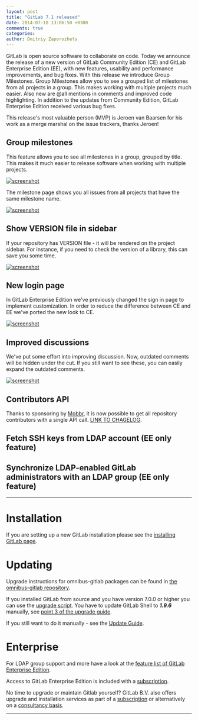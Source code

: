 ```yaml
---
layout: post
title: "GitLab 7.1 released"
date: 2014-07-18 13:06:50 +0300
comments: true
categories: 
author: Dmitriy Zaporozhets
---
```


GitLab is open source software to collaborate on code.
Today we announce the release of a new version of GitLab Community Edition (CE) and GitLab Enterprise Edition (EE), with new features, usability and performance improvements, and bug fixes.
With this release we introduce Group Milestones. Group Milestones allow you to see a grouped list of milestones from all projects in a group. This makes working with multiple projects much easier.
Also new are @all mentions in comments and improved code highlighting.
In addition to the updates from Community Edition, GitLab Enterprise Edition received various bug fixes.

This release's most valuable person (MVP) is Jeroen van Baarsen for his work as a merge marshal on the issue trackers, thanks Jeroen!


<!--more-->

## Group milestones

This feature allows you to see all milestones in a group, grouped by title. This makes it much easier to release software when working with multiple projects.

[![screenshot](/images/7_1/group_milestone.png)](/images/7_1/group_milestone.png) 

The milestone page shows you all issues from all projects that have the same milestone name.

[![screenshot](/images/7_1/group_milestone_show.png)](/images/7_1/group_milestone_show.png) 

## Show VERSION file in sidebar

If your repository has VERSION file - it will be rendered on the project sidebar. For instance, if you need to check the version of a library, this can save you some time.

[![screenshot](/images/7_1/version.png)](/images/7_1/version.png) 

## New login page

In GitLab Enterprise Edition we've previously changed the sign in page to implement customization. 
In order to reduce the difference between CE and EE we've ported the new look to CE.

[![screenshot](/images/7_1/login.png)](/images/7_1/login.png)

## Improved discussions

We've put some effort into improving discussion. 
Now, outdated comments will be hidden under the cut. 
If you still want to see these, you can easily expand the outdated comments.

[![screenshot](/images/7_1/discussion.png)](/images/7_1/discussion.png)

## Contributors API

Thanks to sponsoring by [Mobbr](https://mobbr.com), it is now possible to get all repository contributors with a single API call.
[LINK TO CHAGELOG](https://gitlab.com/gitlab-org/gitlab-ce/blob/7-1-stable/CHANGELOG#L18).

## Fetch SSH keys from LDAP account (EE only feature)


## Synchronize LDAP-enabled GitLab administrators with an LDAP group (EE only feature)


- - -

# Installation

If you are setting up a new GitLab installation please see the [installing GitLab page](https://www.gitlab.com/installation/).

# Updating

Upgrade instructions for omnibus-gitlab packages can be found in [the omnibus-gitlab repository](https://gitlab.com/gitlab-org/omnibus-gitlab/blob/master/doc/update.md).

If you installed GitLab from source and you have version 7.0.0 or higher you can use the [upgrade script](https://gitlab.com/gitlab-org/gitlab-ce/blob/master/doc/update/upgrader.md).
You have to update GitLab Shell to ***1.9.6*** manually, see [point 3 of the upgrade guide](https://gitlab.com/gitlab-org/gitlab-ce/blob/master/doc/update/X.x-to-x.x.md#3-update-gitlab-shell-and-its-config).

If you still want to do it manually - see the [Update Guide](https://gitlab.com/gitlab-org/gitlab-ce/blob/master/doc/update/7.0-to-7.1.md).

# Enterprise

For LDAP group support and more have a look at the [feature list of GitLab Enterprise Edition](http://www.gitlab.com/gitlab-ee/).

Access to GitLab Enterprise Edition is included with a [subscription](http://www.gitlab.com/subscription/).

No time to upgrade or maintain Gitlab yourself?
GitLab B.V. also offers upgrade and installation services as part of a [subscription](http://www.gitlab.com/subscription/) or alternatively on a [consultancy basis](http://www.gitlab.com/consultancy/).

- - -
